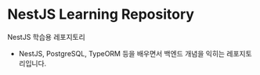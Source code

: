 # NestJS Learning Repository

NestJS 학습용 레포지토리

- NestJS, PostgreSQL, TypeORM 등을 배우면서 백엔드 개념을 익히는 레포지토리입니다.

